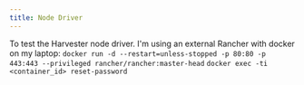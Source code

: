 ```yaml
---
title: Node Driver
---
```

To test the Harvester node driver. I'm using an external Rancher with docker on my laptop:
`docker run -d --restart=unless-stopped -p 80:80 -p 443:443 --privileged rancher/rancher:master-head`
`docker exec -ti <container_id> reset-password`